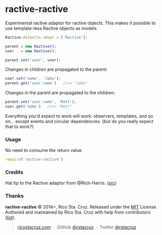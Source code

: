 # ractive-ractive

Experimental ractive adaptor for ractive objects. This makes it possible to use 
template-less Ractive objects as models.

```js
Ractive.defaults.adapt = ['Ractive'];

parent = new Ractive();
user   = new Ractive();

parent.set('user', user);
```

Changes in children are propagated to the parent:

```js
user.set('name', 'Jake');
parent.get('user.name')   //=> "Jake"
```

Changes in the parent are propagated to the children:

```js
parent.set('user.name', 'Matt');
user.get('name')   //=> "Matt"
```

Everything you'd expect to work will work: observers, templates, and so on...
except events and circular dependencies. (but do you really expect that to
work?)

### Usage

No need to consume the return value.

```js
require('ractive-ractive')
```

### Credits

Hat tip to the Ractive adaptor from @Rich-Harris.
([src](https://github.com/Rich-Harris/Ractive-plugins/blob/master/adaptors/Ractive.js))

### Thanks

**ractive-ractive** © 2014+, Rico Sta. Cruz. Released under the [MIT] License.<br>
Authored and maintained by Rico Sta. Cruz with help from contributors ([list][contributors]).

> [ricostacruz.com](http://ricostacruz.com) &nbsp;&middot;&nbsp;
> GitHub [@rstacruz](https://github.com/rstacruz) &nbsp;&middot;&nbsp;
> Twitter [@rstacruz](https://twitter.com/rstacruz)

[MIT]: http://mit-license.org/
[contributors]: http://github.com/rstacruz/ractive-ractive/contributors
